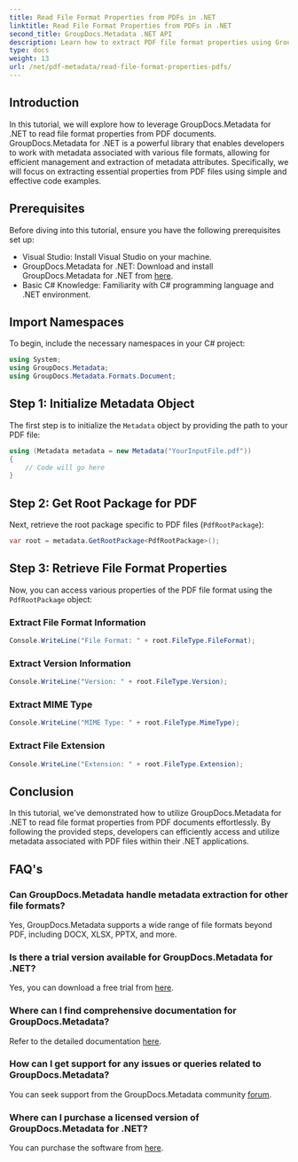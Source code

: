 ```yaml
---
title: Read File Format Properties from PDFs in .NET
linktitle: Read File Format Properties from PDFs in .NET
second_title: GroupDocs.Metadata .NET API
description: Learn how to extract PDF file format properties using GroupDocs.Metadata for .NET. Dive into metadata management with simple C#.
type: docs
weight: 13
url: /net/pdf-metadata/read-file-format-properties-pdfs/
---
```

## Introduction
In this tutorial, we will explore how to leverage GroupDocs.Metadata for .NET to read file format properties from PDF documents. GroupDocs.Metadata for .NET is a powerful library that enables developers to work with metadata associated with various file formats, allowing for efficient management and extraction of metadata attributes. Specifically, we will focus on extracting essential properties from PDF files using simple and effective code examples.
## Prerequisites
Before diving into this tutorial, ensure you have the following prerequisites set up:
- Visual Studio: Install Visual Studio on your machine.
- GroupDocs.Metadata for .NET: Download and install GroupDocs.Metadata for .NET from [here](https://releases.groupdocs.com/metadata/net/).
- Basic C# Knowledge: Familiarity with C# programming language and .NET environment.

## Import Namespaces
To begin, include the necessary namespaces in your C# project:
```csharp
using System;
using GroupDocs.Metadata;
using GroupDocs.Metadata.Formats.Document;
```
## Step 1: Initialize Metadata Object
The first step is to initialize the `Metadata` object by providing the path to your PDF file:
```csharp
using (Metadata metadata = new Metadata("YourInputFile.pdf"))
{
    // Code will go here
}
```
## Step 2: Get Root Package for PDF
Next, retrieve the root package specific to PDF files (`PdfRootPackage`):
```csharp
var root = metadata.GetRootPackage<PdfRootPackage>();
```
## Step 3: Retrieve File Format Properties
Now, you can access various properties of the PDF file format using the `PdfRootPackage` object:
### Extract File Format Information
```csharp
Console.WriteLine("File Format: " + root.FileType.FileFormat);
```
### Extract Version Information
```csharp
Console.WriteLine("Version: " + root.FileType.Version);
```
### Extract MIME Type
```csharp
Console.WriteLine("MIME Type: " + root.FileType.MimeType);
```
### Extract File Extension
```csharp
Console.WriteLine("Extension: " + root.FileType.Extension);
```

## Conclusion
In this tutorial, we've demonstrated how to utilize GroupDocs.Metadata for .NET to read file format properties from PDF documents effortlessly. By following the provided steps, developers can efficiently access and utilize metadata associated with PDF files within their .NET applications.

## FAQ's
### Can GroupDocs.Metadata handle metadata extraction for other file formats?
Yes, GroupDocs.Metadata supports a wide range of file formats beyond PDF, including DOCX, XLSX, PPTX, and more.
### Is there a trial version available for GroupDocs.Metadata for .NET?
Yes, you can download a free trial from [here](https://releases.groupdocs.com/).
### Where can I find comprehensive documentation for GroupDocs.Metadata?
Refer to the detailed documentation [here](https://reference.groupdocs.com/metadata/net/).
### How can I get support for any issues or queries related to GroupDocs.Metadata?
You can seek support from the GroupDocs.Metadata community [forum](https://forum.groupdocs.com/c/metadata/14).
### Where can I purchase a licensed version of GroupDocs.Metadata for .NET?
You can purchase the software from [here](https://purchase.groupdocs.com/buy).
